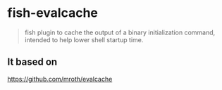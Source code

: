 # fish-evalcache
> fish plugin to cache the output of a binary initialization command, intended to help lower shell startup time.

## It based on
https://github.com/mroth/evalcache
